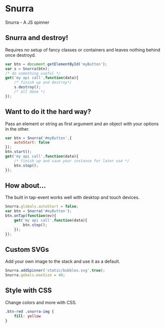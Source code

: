 # Snurra
Snurra - A JS spinner



## Snurra and destroy!

Requires no setup of fancy classes or containers and leaves nothing behind once destroyd.

```js
var btn = document.getElementById('myButton');
var s = Snurra(btn);
/* do something useful */
get('my api call',function(data){
    /* finish up and destroy*/
    s.destroy();
    /* all done */
});
```

## Want to do it the hard way?

Pass an element or string as first argument and an object with your options in the other.

```js
var btn = Snurra('#myButton',{
    autoStart: false
});
btn.start();
get('my api call',function(data){
    /* finish up and save your instance for later use */
    btn.stop();
});
```

## How about...
The built in tap-event works well with desktop and touch devices.

```js
Snurra.globals.autoStart = false;
var btn = Snurra('#myButton');
btn.onTap(function(ev){
    get('my api call',function(data){
        btn.stop();
    });
});
```

## Custom SVGs
Add your own image to the stack and use it as a default.

```js					
Snurra.addSpinner('static/bubbles.svg',true);
Snurra.gobals.maxSize = 40;
```

## Style with CSS
Change colors and more with CSS.

```css
.btn-red .snurra-img {
    fill: yellow
}
```
